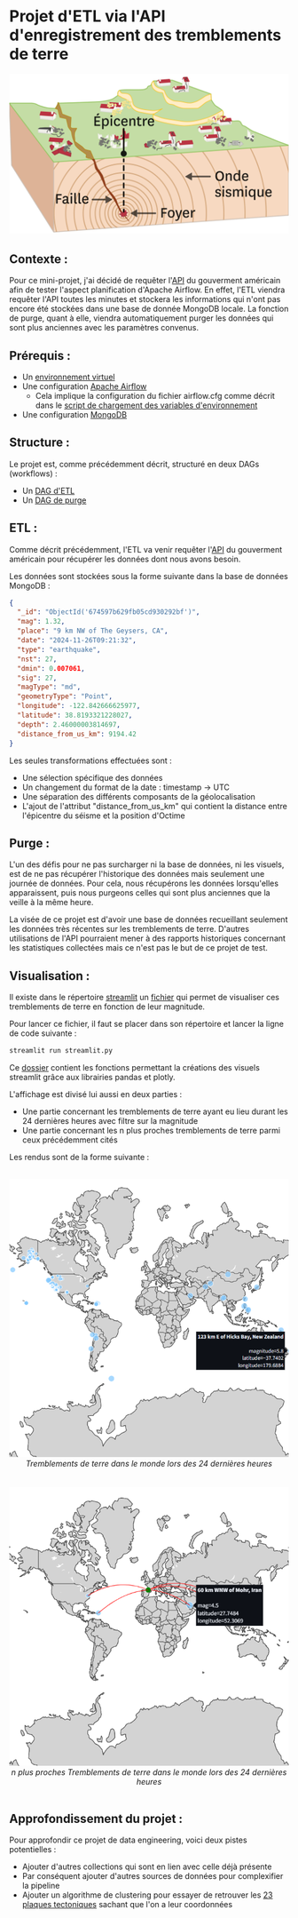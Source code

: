 # Projet d'ETL via l'API d'enregistrement des tremblements de terre

![Earthquake](images/earthquake.png)

## Contexte :

Pour ce mini-projet, j'ai décidé de requêter l'[API](https://earthquake.usgs.gov/fdsnws/event/1/) du gouverment américain afin de tester l'aspect planification d'Apache Airflow. En effet, l'ETL viendra requêter l'API toutes les minutes et stockera les informations qui n'ont pas encore été stockées dans une base de donnée MongoDB locale. La fonction de purge, quant à elle, viendra automatiquement purger les données qui sont plus anciennes avec les paramètres convenus.

## Prérequis :

* Un [environnement virtuel](https://docs.python.org/3/library/venv.html)
* Une configuration [Apache Airflow](https://airflow.apache.org/)
  * Cela implique la configuration du fichier airflow.cfg comme décrit dans le [script de chargement des variables d'environnement](https://github.com/Aubin65/earthquake_etl/blob/main/load_environment_variables/load_environment_variables.py)
* Une configuration [MongoDB](https://www.mongodb.com/)

## Structure :

Le projet est, comme précédemment décrit, structuré en deux DAGs (workflows) :
* Un [DAG d'ETL](https://github.com/Aubin65/earthquake_etl/blob/main/DAGs/etl.py)
* Un [DAG de purge](https://github.com/Aubin65/earthquake_etl/blob/main/DAGs/purge.py)

## ETL :

Comme décrit précédemment, l'ETL va venir requêter l'[API](https://earthquake.usgs.gov/fdsnws/event/1/) du gouverment américain pour récupérer les données dont nous avons besoin.

Les données sont stockées sous la forme suivante dans la base de données MongoDB :

```json
{
  "_id": "ObjectId('674597b629fb05cd930292bf')",
  "mag": 1.32,
  "place": "9 km NW of The Geysers, CA",
  "date": "2024-11-26T09:21:32",
  "type": "earthquake",
  "nst": 27,
  "dmin": 0.007061,
  "sig": 27,
  "magType": "md",
  "geometryType": "Point",
  "longitude": -122.842666625977,
  "latitude": 38.8193321228027,
  "depth": 2.46000003814697,
  "distance_from_us_km": 9194.42
}
```

Les seules transformations effectuées sont :
* Une sélection spécifique des données
* Un changement du format de la date : timestamp -> UTC
* Une séparation des différents composants de la géolocalisation
* L'ajout de l'attribut "distance_from_us_km" qui contient la distance entre l'épicentre du séisme et la position d'Octime

## Purge :

L'un des défis pour ne pas surcharger ni la base de données, ni les visuels, est de ne pas récupérer l'historique des données mais seulement une journée de données. Pour cela, nous récupérons les données lorsqu'elles apparaissent, puis nous purgeons celles qui sont plus anciennes que la veille à la même heure.

La visée de ce projet est d'avoir une base de données recueillant seulement les données très récentes sur les tremblements de terre. D'autres utilisations de l'API pourraient mener à des rapports historiques concernant les statistiques collectées mais ce n'est pas le but de ce projet de test.

## Visualisation :

Il existe dans le répertoire [streamlit](https://github.com/Aubin65/earthquake_etl/tree/main/streamlit) un [fichier](https://github.com/Aubin65/earthquake_etl/blob/main/streamlit/streamlit.py) qui permet de visualiser ces tremblements de terre en fonction de leur magnitude. 

Pour lancer ce fichier, il faut se placer dans son répertoire et lancer la ligne de code suivante : 

```bash
streamlit run streamlit.py
```

Ce [dossier](https://github.com/Aubin65/earthquake_etl/tree/main/streamlit) contient les fonctions permettant la créations des visuels streamlit grâce aux librairies pandas et plotly. 

L'affichage est divisé lui aussi en deux parties : 
* Une partie concernant les tremblements de terre ayant eu lieu durant les 24 dernières heures avec filtre sur la magnitude
* Une partie concernant les n plus proches tremblements de terre parmi ceux précédemment cités

Les rendus sont de la forme suivante : 

<br>
<center>
<img src="images/visuel_earthquakes.png">
<i>Tremblements de terre dans le monde lors des 24 dernières heures</i>
</center>
</br>

<br>
<center>
<img src="images/visuel_earthquakes_proches.png">
<i>n plus proches Tremblements de terre dans le monde lors des 24 dernières heures</i>
</center>
</br>

## Approfondissement du projet :

Pour approfondir ce projet de data engineering, voici deux pistes potentielles : 
* Ajouter d'autres collections qui sont en lien avec celle déjà présente
* Par conséquent ajouter d'autres sources de données pour complexifier la pipeline
* Ajouter un algorithme de clustering pour essayer de retrouver les [23 plaques tectoniques](https://www.notre-planete.info/terre/risques_naturels/seismes/plaques-tectoniques.php) sachant que l'on a leur coordonnées